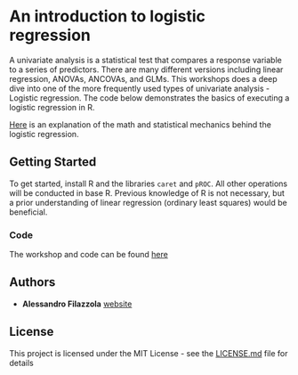 # An introduction to logistic regression

A univariate analysis is a statistical test that compares a response variable to a series of predictors. There are many different versions including linear regression, ANOVAs, ANCOVAs, and GLMs. This workshops does a deep dive into one of the more frequently used types of univariate analysis - Logistic regression. The code below demonstrates the basics of executing a logistic regression in R. 

[Here]() is an explanation of the math and statistical mechanics behind the logistic regression. 

## Getting Started

To get started, install R and the libraries `caret` and `pROC`. All other operations will be conducted in base R. Previous knowledge of R is not necessary, but a prior understanding of linear regression (ordinary least squares) would be beneficial. 

### Code

The workshop and code can be found [here](https://afilazzola.github.io/CUELogisticRegression/) 

## Authors

* **Alessandro Filazzola** [website](https://www.filazzola.info/)

## License

This project is licensed under the MIT License - see the [LICENSE.md](LICENSE.md) file for details


